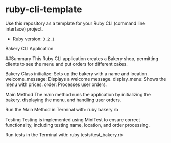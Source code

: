 # ruby-cli-template

Use this repository as a template for your Ruby CLI (command line interface) project.

- Ruby version: `3.2.1`

Bakery CLI Application

##Summary
This Ruby CLI application creates a Bakery shop, permitting clients to see the menu and put orders for different cakes.

Bakery Class
initialize: Sets up the bakery with a name and location.
welcome_message: Displays a welcome message.
display_menu: Shows the menu with prices.
order: Processes user orders.

Main Method
The main method runs the application by initializing the bakery, displaying the menu, and handling user orders.

Run the Main Method in Terminal with:
ruby bakery.rb

Testing
Testing is implemented using MiniTest to ensure correct functionality, including testing name, location, and order processing.

Run tests in the Terminal with:
ruby tests/test_bakery.rb
